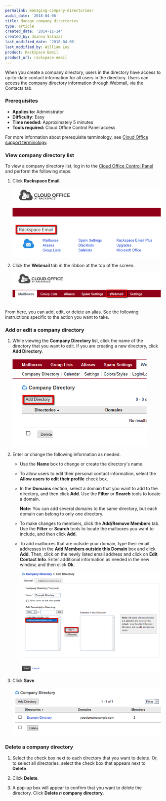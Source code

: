 ```yaml
---
permalink: managing-company-directories/
audit_date: '2018-04-06'
title: Manage company directories
type: article
created_date: '2014-11-14'
created_by: Joanna Salazar
last_modified_date: '2018-04-06'
last_modified_by: William Loy
product: Rackspace Email
product_url: rackspace-email
---
```


When you create a company directory, users in the directory have access
to up-to-date contact information for all users in the directory. Users
can access the company directory information through Webmail, via the
Contacts tab.

### Prerequisites

- **Applies to:** Administrator
- **Difficulty:** Easy
- **Time needed:** Approximately 5 minutes
- **Tools required:** Cloud Office Control Panel access

For more information about prerequisite terminology, see [Cloud Office support terminology](/support/how-to/cloud-office-support-terminology).

### View company directory list

To view a company directory list, log in to the [Cloud Office Control Panel](https://cp.rackspace.com) and perform
the following steps:

1.  Click **Rackspace Email**.

    <img src="rackspace_email.png" />

2.  Click the **Webmail** tab in the ribbon at the top of the screen.

    <img src="webmail.png" />

From here, you can add, edit, or delete an alias. See the following instructions specific to the action you want to take.

### Add or edit a company directory

1. While viewing the **Company Directory** list, click the name of the directory that you want to edit. If you are creating a new directory, click **Add Directory**.

   <img src="add_directory.png" />


2. Enter or change the following information as needed.

   - Use the **Name** box to change or create the directory's name.

   - To allow users to edit their personal contact information, select the **Allow users to edit their profile** check box.

   - In the **Domains** section, select a domain that you want to add to the directory, and then click **Add**. Use the **Filter** or **Search** tools to locate a domain.

     **Note:** You can add several domains to the same directory, but
        each domain can belong to only one directory.

   - To make changes to members, click the **Add/Remove Members** tab. Use the **Filter** or **Search** tools to locate the mailboxes you want to include, and then click **Add**.

   - To add mailboxes that are outside your domain, type their email addresses in the **Add Members outside this Domain** box and click **Add**. Then, click on the newly listed email address and click on **Edit Contact Info**. Enter additional information as needed in the new window, and then click **Ok**.

     <img src="add_domain.png" />

3. Click **Save**.

   <img src="directory_added.png" />

### Delete a company directory

1. Select the check box next to each directory that you want to delete. Or, to select all directories, select the check box that appears next to **Delete**.

2. Click **Delete**.

3. A pop-up box will appear to confirm that you want to delete the directory. Click **Delete *n* company directory**.
